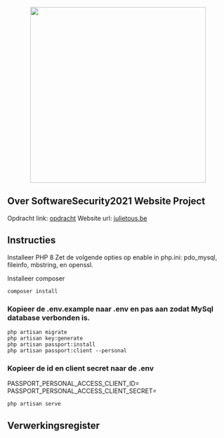 <p align="center"><a href="https://laravel.com" target="_blank"><img src="https://raw.githubusercontent.com/laravel/art/master/logo-lockup/5%20SVG/2%20CMYK/1%20Full%20Color/laravel-logolockup-cmyk-red.svg" width="400"></a></p>

## Over SoftwareSecurity2021 Website Project

Opdracht link: [opdracht](https://ehb.instructure.com/courses/19976/assignments/47446)
Website url: [julietous.be](https://julietous.be/)

## Instructies

Installeer PHP 8
Zet de volgende opties op enable in php.ini: pdo_mysql, fileinfo, mbstring, en openssl.

Installeer composer
```
composer install
```

### Kopieer de .env.example naar .env en pas aan zodat MySql database verbonden is.

```
php artisan migrate
php artisan key:generate
php artisan passport:install
php artisan passport:client --personal
```

### Kopieer de id en client secret naar de .env

PASSPORT_PERSONAL_ACCESS_CLIENT_ID=
PASSPORT_PERSONAL_ACCESS_CLIENT_SECRET=

```
php artisan serve
```


## Verwerkingsregister

<verwerkingsregister>
